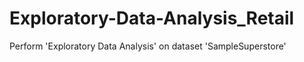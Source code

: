 # Exploratory-Data-Analysis_Retail
Perform 'Exploratory Data Analysis' on dataset 'SampleSuperstore'
